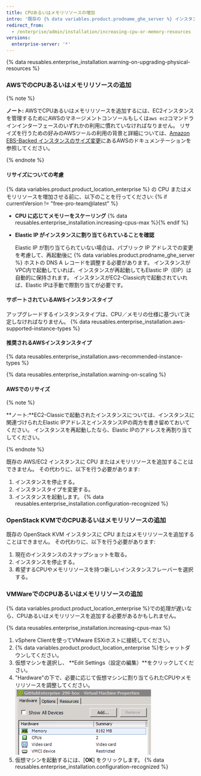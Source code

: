 ```yaml
---
title: CPUあるいはメモリリソースの増加
intro: '既存の {% data variables.product.prodname_ghe_server %} インスタンスに CPU またはメモリリソースを追加するには、そのインスタンスをシャットダウンし、下部の仮想プラットフォームのツールを使用して仮想マシンにリソースを割り当てます。 新たに割り当てられたリソースは起動時に自動的に認識され、追加の設定は必要ありません。'
redirect_from:
  - /enterprise/admin/installation/increasing-cpu-or-memory-resources
versions:
  enterprise-server: '*'
---
```


{% data reusables.enterprise_installation.warning-on-upgrading-physical-resources %}

### AWSでのCPUあるいはメモリリソースの追加

{% note %}

**ノート:** AWSでCPUあるいはメモリリソースを追加するには、EC2インスタンスを管理するためにAWSのマネージメントコンソールもしくは`aws ec2`コマンドラインインターフェースのいずれかの利用に慣れていなければなりません。 リサイズを行うための好みのAWSツールの利用の背景と詳細については、[Amazon EBS-Backed インスタンスのサイズ変更](https://docs.aws.amazon.com/ja_jp/AWSEC2/latest/UserGuide/ec2-instance-resize.html)にあるAWSのドキュメンテーションを参照してください。

{% endnote %}

#### リサイズについての考慮

{% data variables.product.product_location_enterprise %} の CPU またはメモリリソースを増加させる前に、以下のことを行ってください:
{% if currentVersion != "free-pro-team@latest" %}
- **CPU に応じてメモリーをスケーリング**
    {% data reusables.enterprise_installation.increasing-cpus-max %}{% endif %}
- **Elastic IP がインスタンスに割り当てられていることを確認**

    Elastic IP が割り当てられていない場合は、パブリック IP アドレスでの変更を考慮して、再起動後に {% data variables.product.prodname_ghe_server %} ホストの DNS A レコードを調整する必要があります。 インスタンスがVPC内で起動していれば、インスタンスが再起動してもElastic IP（EIP）は自動的に保持されます。 インスタンスがEC2-Classic内で起動されていれば、Elastic IPは手動で際割り当てが必要です。

#### サポートされているAWSインスタンスタイプ

アップグレードするインスタンスタイプは、CPU／メモリの仕様に基づいて決定しなければなりません。
{% data reusables.enterprise_installation.aws-supported-instance-types %}

#### 推奨されるAWSインスタンスタイプ

{% data reusables.enterprise_installation.aws-recommended-instance-types %}

{% data reusables.enterprise_installation.warning-on-scaling %}

#### AWSでのリサイズ

{% note %}

**ノート:**EC2-Classicで起動されたインスタンスについては、インスタンスに関連づけられたElastic IPアドレスとインスタンスIPの両方を書き留めておいてください。 インスタンスを再起動したなら、Elastic IPのアドレスを再割り当てしてください。

{% endnote %}

既存の AWS/EC2 インスタンスに CPU またはメモリリソースを追加することはできません。 その代わりに、以下を行う必要があります:

1. インスタンスを停止する。
2. インスタンスタイプを変更する。
3. インスタンスを起動します。
{% data reusables.enterprise_installation.configuration-recognized %}

### OpenStack KVMでのCPUあるいはメモリリソースの追加

既存の OpenStack KVM インスタンスに CPU またはメモリリソースを追加することはできません。 その代わりに、以下を行う必要があります:

1. 現在のインスタンスのスナップショットを取る。
2. インスタンスを停止する。
3. 希望するCPUやメモリリソースを持つ新しいインスタンスフレーバーを選択する。

### VMWareでのCPUあるいはメモリリソースの追加

{% data variables.product.product_location_enterprise %}での処理が遅いなら、CPUあるいはメモリリソースを追加する必要があるかもしれません。

{% data reusables.enterprise_installation.increasing-cpus-max %}

1. vSphere Clientを使ってVMware ESXiホストに接続してください。
2. {% data variables.product.product_location_enterprise %}をシャットダウンしてください。
3. 仮想マシンを選択し、 **Edit Settings（設定の編集）**をクリックしてください。
4. "Hardware"の下で、必要に応じて仮想マシンに割り当てられたCPUやメモリリソースを調整してください。![VMWareのセットアップリソース](/assets/images/enterprise/vmware/vsphere-hardware-tab.png)
5. 仮想マシンを起動するには、[**OK**] をクリックします。
{% data reusables.enterprise_installation.configuration-recognized %}
